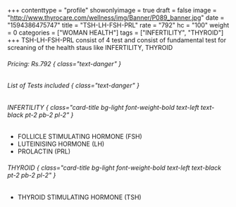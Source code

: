 +++
contenttype = "profile"
showonlyimage = true
draft = false
image = "http://www.thyrocare.com/wellness/img/Banner/P089_banner.jpg"
date = "1594386475747"
title = "TSH-LH-FSH-PRL"
rate = "792"
hc = "100"
weight = 0
categories = ["WOMAN HEALTH"]
tags = ["INFERTILITY", "THYROID"]
+++
TSH-LH-FSH-PRL consist of 4 test and consist of fundamental test for screaning of the health staus like INFERTILITY, THYROID
<!--more-->
###### Pricing: Rs.792 { class="text-danger" }

###### List of Tests included { class="text-danger" }

###### INFERTILITY { class="card-title bg-light font-weight-bold text-left text-black pt-2 pb-2 pl-2" } 
* FOLLICLE STIMULATING HORMONE (FSH)
* LUTEINISING HORMONE (LH)
* PROLACTIN (PRL)
###### THYROID { class="card-title bg-light font-weight-bold text-left text-black pt-2 pb-2 pl-2" } 
* THYROID STIMULATING HORMONE (TSH)
